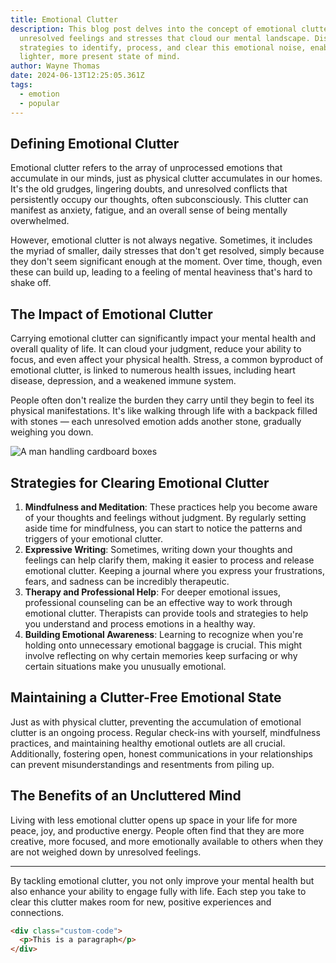 ```yaml
---
title: Emotional Clutter
description: This blog post delves into the concept of emotional clutter — the
  unresolved feelings and stresses that cloud our mental landscape. Discover
  strategies to identify, process, and clear this emotional noise, enabling a
  lighter, more present state of mind.
author: Wayne Thomas
date: 2024-06-13T12:25:05.361Z
tags:
  - emotion
  - popular
---
```

## **Defining Emotional Clutter**

Emotional clutter refers to the array of unprocessed emotions that accumulate in our minds, just as physical clutter accumulates in our homes. It's the old grudges, lingering doubts, and unresolved conflicts that persistently occupy our thoughts, often subconsciously. This clutter can manifest as anxiety, fatigue, and an overall sense of being mentally overwhelmed.

However, emotional clutter is not always negative. Sometimes, it includes the myriad of smaller, daily stresses that don't get resolved, simply because they don't seem significant enough at the moment. Over time, though, even these can build up, leading to a feeling of mental heaviness that's hard to shake off.

## **The Impact of Emotional Clutter**

Carrying emotional clutter can significantly impact your mental health and overall quality of life. It can cloud your judgment, reduce your ability to focus, and even affect your physical health. Stress, a common byproduct of emotional clutter, is linked to numerous health issues, including heart disease, depression, and a weakened immune system.

People often don't realize the burden they carry until they begin to feel its physical manifestations. It's like walking through life with a backpack filled with stones — each unresolved emotion adds another stone, gradually weighing you down.

![A man handling cardboard boxes](/static/img/blog-image-1.png "A man handling cardboard boxes")

## **Strategies for Clearing Emotional Clutter**

1. **Mindfulness and Meditation**: These practices help you become aware of your thoughts and feelings without judgment. By regularly setting aside time for mindfulness, you can start to notice the patterns and triggers of your emotional clutter.
2. **Expressive Writing**: Sometimes, writing down your thoughts and feelings can help clarify them, making it easier to process and release emotional clutter. Keeping a journal where you express your frustrations, fears, and sadness can be incredibly therapeutic.
3. **Therapy and Professional Help**: For deeper emotional issues, professional counseling can be an effective way to work through emotional clutter. Therapists can provide tools and strategies to help you understand and process emotions in a healthy way.
4. **Building Emotional Awareness**: Learning to recognize when you're holding onto unnecessary emotional baggage is crucial. This might involve reflecting on why certain memories keep surfacing or why certain situations make you unusually emotional.

## **Maintaining a Clutter-Free Emotional State**

Just as with physical clutter, preventing the accumulation of emotional clutter is an ongoing process. Regular check-ins with yourself, mindfulness practices, and maintaining healthy emotional outlets are all crucial. Additionally, fostering open, honest communications in your relationships can prevent misunderstandings and resentments from piling up.

## **The Benefits of an Uncluttered Mind**

Living with less emotional clutter opens up space in your life for more peace, joy, and productive energy. People often find that they are more creative, more focused, and more emotionally available to others when they are not weighed down by unresolved feelings.

- - -

By tackling emotional clutter, you not only improve your mental health but also enhance your ability to engage fully with life. Each step you take to clear this clutter makes room for new, positive experiences and connections.

```html
<div class="custom-code">
  <p>This is a paragraph</p>
</div>
```